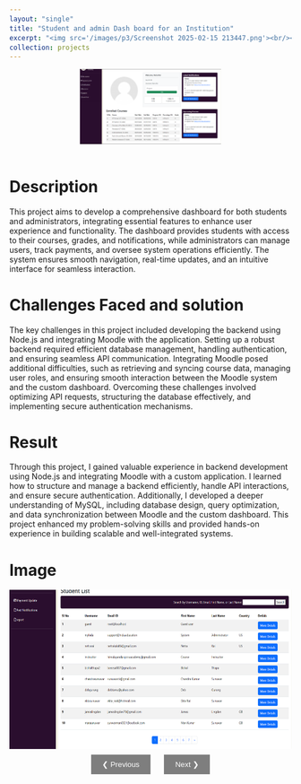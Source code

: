 ```yaml
---
layout: "single"
title: "Student and admin Dash board for an Institution"
excerpt: "<img src='/images/p3/Screenshot 2025-02-15 213447.png'><br/><br> Paid Freelance WebDev and back end project "
collection: projects
---
```


<div style="text-align: center;">
  <img title="a title" alt="Alt text" src="/images/p3/Screenshot 2025-02-15 213447.png" width="50%" height ="50%">
</div><br>

# Description

This project aims to develop a comprehensive dashboard for both students and administrators, integrating essential features to enhance user experience and functionality. The dashboard provides students with access to their courses, grades, and notifications, while administrators can manage users, track payments, and oversee system operations efficiently. The system ensures smooth navigation, real-time updates, and an intuitive interface for seamless interaction.

# Challenges Faced and solution

The key challenges in this project included developing the backend using Node.js and integrating Moodle with the application. Setting up a robust backend required efficient database management, handling authentication, and ensuring seamless API communication. Integrating Moodle posed additional difficulties, such as retrieving and syncing course data, managing user roles, and ensuring smooth interaction between the Moodle system and the custom dashboard. Overcoming these challenges involved optimizing API requests, structuring the database effectively, and implementing secure authentication mechanisms.

# Result

Through this project, I gained valuable experience in backend development using Node.js and integrating Moodle with a custom application. I learned how to structure and manage a backend efficiently, handle API interactions, and ensure secure authentication. Additionally, I developed a deeper understanding of MySQL, including database design, query optimization, and data synchronization between Moodle and the custom dashboard. This project enhanced my problem-solving skills and provided hands-on experience in building scalable and well-integrated systems.

# Image

<div class="carousel-container" style="width: 100%; overflow: hidden; text-align: center;">
  <div class="carousel-images" style="display: flex; transition: transform 0.5s ease;">
    <img src="/images/p3/Screenshot 2025-02-15 213225.png" alt="Image 1" style="width: 100%; height: auto;">
    <img src="/images/p3/Screenshot 2025-02-15 213324.png" alt="Image 2" style="width: 100%; height: auto;">
    <img src="/images/p3/Screenshot 2025-02-15 214152.png" alt="Image 3" style="width: 100%; height: auto;">
    <img src="/images/p3/Screenshot 2025-02-15 213447.png" alt="Image 3" style="width: 100%; height: auto;">
  </div>
</div>

<!-- Navigation buttons below the carousel -->
<div style="text-align: center; margin-top: 10px;">
  <button class="prev" style="background-color: rgba(0, 0, 0, 0.5); color: white; padding: 10px 20px; border: none; cursor: pointer; margin: 0 10px;">❮ Previous</button>
  <button class="next" style="background-color: rgba(0, 0, 0, 0.5); color: white; padding: 10px 20px; border: none; cursor: pointer; margin: 0 10px;">Next ❯</button>
</div>

<script>
  let currentIndex = 0;
  const images = document.querySelectorAll('.carousel-images img');
  const totalImages = images.length;

  const showImage = (index) => {
    const carousel = document.querySelector('.carousel-images');
    const width = images[0].clientWidth;
    carousel.style.transform = `translateX(-${index * width}px)`;
  };

  document.querySelector('.next').addEventListener('click', () => {
    currentIndex = (currentIndex + 1) % totalImages;
    showImage(currentIndex);
  });

  document.querySelector('.prev').addEventListener('click', () => {
    currentIndex = (currentIndex - 1 + totalImages) % totalImages;
    showImage(currentIndex);
  });
</script>
